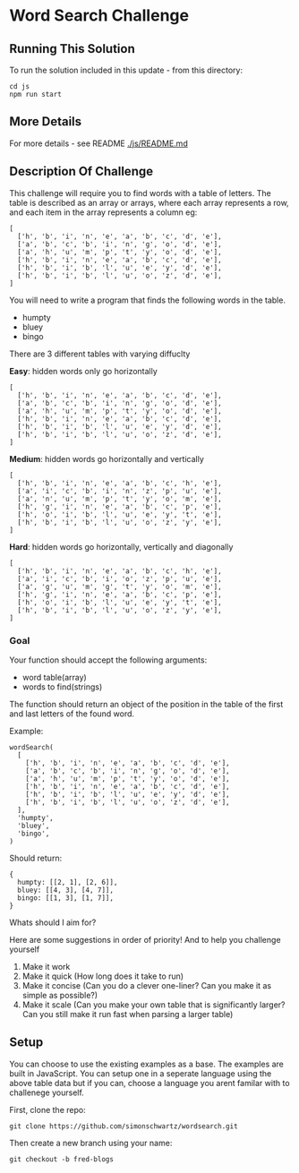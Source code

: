 # Word Search Challenge

## Running This Solution

To run the solution included in this update - from this directory:

```
cd js
npm run start
```

## More Details

For more details - see README [./js/README.md](README)

## Description Of Challenge

This challenge will require you to find words with a table of letters. The table is described as an array or arrays, where each array represents a row, and each item in the array represents a column eg:

```
[
  ['h', 'b', 'i', 'n', 'e', 'a', 'b', 'c', 'd', 'e'],
  ['a', 'b', 'c', 'b', 'i', 'n', 'g', 'o', 'd', 'e'],
  ['a', 'h', 'u', 'm', 'p', 't', 'y', 'o', 'd', 'e'],
  ['h', 'b', 'i', 'n', 'e', 'a', 'b', 'c', 'd', 'e'],
  ['h', 'b', 'i', 'b', 'l', 'u', 'e', 'y', 'd', 'e'],
  ['h', 'b', 'i', 'b', 'l', 'u', 'o', 'z', 'd', 'e'],
]
```

You will need to write a program that finds the following words in the table.

- humpty
- bluey
- bingo

There are 3 different tables with varying diffuclty

**Easy**: hidden words only go horizontally

```
[
  ['h', 'b', 'i', 'n', 'e', 'a', 'b', 'c', 'd', 'e'],
  ['a', 'b', 'c', 'b', 'i', 'n', 'g', 'o', 'd', 'e'],
  ['a', 'h', 'u', 'm', 'p', 't', 'y', 'o', 'd', 'e'],
  ['h', 'b', 'i', 'n', 'e', 'a', 'b', 'c', 'd', 'e'],
  ['h', 'b', 'i', 'b', 'l', 'u', 'e', 'y', 'd', 'e'],
  ['h', 'b', 'i', 'b', 'l', 'u', 'o', 'z', 'd', 'e'],
]
```

**Medium**: hidden words go horizontally and vertically

```
[
  ['h', 'b', 'i', 'n', 'e', 'a', 'b', 'c', 'h', 'e'],
  ['a', 'i', 'c', 'b', 'i', 'n', 'z', 'p', 'u', 'e'],
  ['a', 'n', 'u', 'm', 'p', 't', 'y', 'o', 'm', 'e'],
  ['h', 'g', 'i', 'n', 'e', 'a', 'b', 'c', 'p', 'e'],
  ['h', 'o', 'i', 'b', 'l', 'u', 'e', 'y', 't', 'e'],
  ['h', 'b', 'i', 'b', 'l', 'u', 'o', 'z', 'y', 'e'],
]
```

**Hard**: hidden words go horizontally, vertically and diagonally

```
[
  ['h', 'b', 'i', 'n', 'e', 'a', 'b', 'c', 'h', 'e'],
  ['a', 'i', 'c', 'b', 'i', 'o', 'z', 'p', 'u', 'e'],
  ['a', 'g', 'u', 'm', 'g', 't', 'y', 'o', 'm', 'e'],
  ['h', 'g', 'i', 'n', 'e', 'a', 'b', 'c', 'p', 'e'],
  ['h', 'o', 'i', 'b', 'l', 'u', 'e', 'y', 't', 'e'],
  ['h', 'b', 'i', 'b', 'l', 'u', 'o', 'z', 'y', 'e'],
]
```

### Goal

Your function should accept the following arguments:

- word table(array)
- words to find(strings)

The function should return an object of the position in the table of the first and last letters of the found word.

Example:

```
wordSearch(
  [
    ['h', 'b', 'i', 'n', 'e', 'a', 'b', 'c', 'd', 'e'],
    ['a', 'b', 'c', 'b', 'i', 'n', 'g', 'o', 'd', 'e'],
    ['a', 'h', 'u', 'm', 'p', 't', 'y', 'o', 'd', 'e'],
    ['h', 'b', 'i', 'n', 'e', 'a', 'b', 'c', 'd', 'e'],
    ['h', 'b', 'i', 'b', 'l', 'u', 'e', 'y', 'd', 'e'],
    ['h', 'b', 'i', 'b', 'l', 'u', 'o', 'z', 'd', 'e'],
  ],
  'humpty',
  'bluey',
  'bingo',
)
```

Should return:

```
{
  humpty: [[2, 1], [2, 6]],
  bluey: [[4, 3], [4, 7]],
  bingo: [[1, 3], [1, 7]],
}
```

Whats should I aim for?

Here are some suggestions in order of priority! And to help you challenge yourself

1. Make it work
2. Make it quick (How long does it take to run)
3. Make it concise (Can you do a clever one-liner? Can you make it as simple as possible?)
4. Make it scale (Can you make your own table that is significantly larger? Can you still make it run fast when parsing a larger table)

## Setup

You can choose to use the existing examples as a base. The examples are built in JavaScript. You can setup one in a seperate language using the above table data but if you can, choose a language you arent familar with to challenege yourself.

First, clone the repo:

```
git clone https://github.com/simonschwartz/wordsearch.git
```

Then create a new branch using your name:

```
git checkout -b fred-blogs
```
